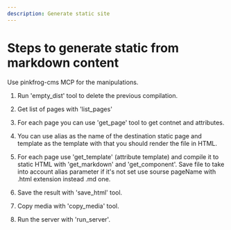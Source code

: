```yaml
---
description: Generate static site
---
```


# Steps to generate static from markdown content


Use pinkfrog-cms MCP for the manipulations.

1. Run 'empty_dist' tool to delete the previous compilation.

2. Get list of pages with 'list_pages'

3. For each page you can use 'get_page' tool to get contnet and attributes.

4. You can use alias as the name of the destination static page and template as the template with that you should render the file in HTML.

5. For each page use 'get_template' (attribute template) and compile it to static HTML with 'get_markdown' and 'get_component'. Save file to take into account alias parameter if it's not set use sourse pageName with .html extension instead .md one.

6. Save the result with 'save_html' tool.

7. Copy media with 'copy_media' tool.

8. Run the server with 'run_server'.